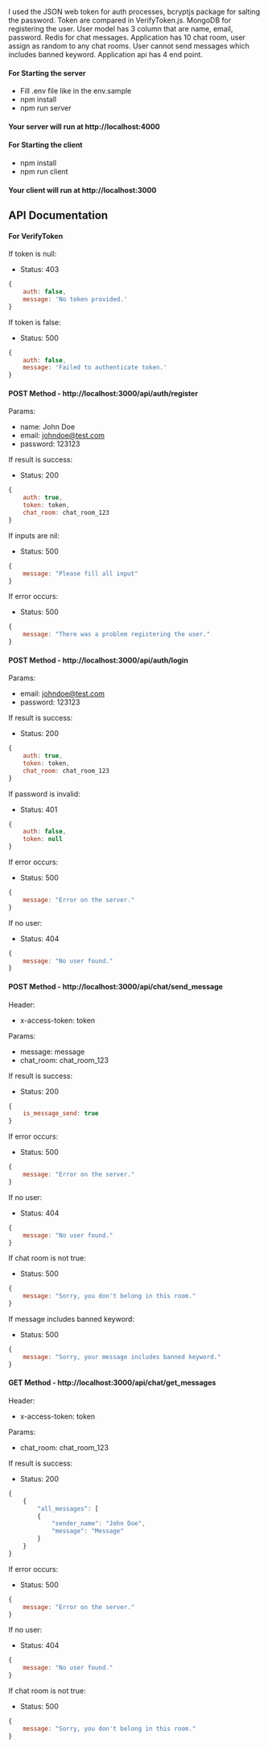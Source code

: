 I used the JSON web token for auth processes, bcryptjs package for salting the password.
Token are compared in VerifyToken.js.
MongoDB for registering the user. User model has 3 column that are name, email, password. 
Redis for chat messages. Application has 10 chat room, user assign as random to any chat rooms. User cannot send messages which includes banned keyword. 
Application api has 4 end point.

#### For Starting the server

* Fill .env file like in the env.sample
* npm install
* npm run server

#### Your server will run at http://localhost:4000

#### For Starting the client

* npm install
* npm run client

#### Your client will run at http://localhost:3000

## API Documentation

#### For VerifyToken

If token is null:
* Status: 403
```javascript
{ 
    auth: false, 
    message: 'No token provided.'
}
```

If token is false:
* Status: 500
```javascript
{ 
    auth: false, 
    message: 'Failed to authenticate token.'
}
```

#### POST Method - http://localhost:3000/api/auth/register

Params:
* name: John Doe
* email: johndoe@test.com
* password: 123123

If result is success:
* Status: 200
```javascript
{ 
    auth: true, 
    token: token, 
    chat_room: chat_room_123
}
```

If inputs are nil:
* Status: 500
```javascript
{ 
    message: "Please fill all input"
}
```

If error occurs:
* Status: 500
```javascript
{ 
    message: "There was a problem registering the user."
}
```

#### POST Method - http://localhost:3000/api/auth/login

Params:
* email: johndoe@test.com
* password: 123123

If result is success:
* Status: 200
```javascript
{
    auth: true, 
    token: token, 
    chat_room: chat_room_123
}
```

If password is invalid:
* Status: 401
```javascript
{ 
    auth: false, 
    token: null
}
```

If error occurs:
* Status: 500
```javascript
{ 
    message: "Error on the server."
}
```

If no user:
* Status: 404
```javascript
{ 
    message: "No user found."
}
```

#### POST Method - http://localhost:3000/api/chat/send_message

Header:
* x-access-token: token

Params:
* message: message
* chat_room: chat_room_123

If result is success:
* Status: 200
```javascript
{
    is_message_send: true
}
```
If error occurs:
* Status: 500
```javascript
{
    message: "Error on the server."
}
```

If no user:
* Status: 404
```javascript
{
    message: "No user found."
}
```

If chat room is not true:
* Status: 500
```javascript
{
    message: "Sorry, you don't belong in this room."
}
```

If message includes banned keyword:
* Status: 500
```javascript
{
    message: "Sorry, your message includes banned keyword."
}
```


#### GET Method - http://localhost:3000/api/chat/get_messages

Header:
* x-access-token: token

Params:
* chat_room: chat_room_123

If result is success:
* Status: 200
```javascript
{
    {
        "all_messages": [
        {
            "sender_name": "John Doe",
            "message": "Message"
        }
    }
}
```
If error occurs:
* Status: 500
```javascript
{
    message: "Error on the server."
}
```

If no user:
* Status: 404
```javascript
{
    message: "No user found."
}
```

If chat room is not true:
* Status: 500
```javascript
{
    message: "Sorry, you don't belong in this room."
}
```